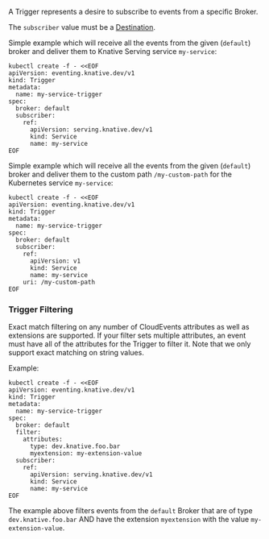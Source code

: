 A Trigger represents a desire to subscribe to events from a specific Broker.

The `subscriber` value must be a [Destination](https://pkg.go.dev/knative.dev/pkg/apis/duck/v1#Destination).

Simple example which will receive all the events from the given (`default`) broker and
deliver them to Knative Serving service `my-service`:

```shell
kubectl create -f - <<EOF
apiVersion: eventing.knative.dev/v1
kind: Trigger
metadata:
  name: my-service-trigger
spec:
  broker: default
  subscriber:
    ref:
      apiVersion: serving.knative.dev/v1
      kind: Service
      name: my-service
EOF
```

Simple example which will receive all the events from the given (`default`) broker and
deliver them to the custom path `/my-custom-path` for the Kubernetes service `my-service`:

```shell
kubectl create -f - <<EOF
apiVersion: eventing.knative.dev/v1
kind: Trigger
metadata:
  name: my-service-trigger
spec:
  broker: default
  subscriber:
    ref:
      apiVersion: v1
      kind: Service
      name: my-service
    uri: /my-custom-path
EOF
```

### Trigger Filtering

Exact match filtering on any number of CloudEvents attributes as well as
extensions are supported. If your filter sets multiple attributes, an event must
have all of the attributes for the Trigger to filter it. Note that we only
support exact matching on string values.

Example:

```shell
kubectl create -f - <<EOF
apiVersion: eventing.knative.dev/v1
kind: Trigger
metadata:
  name: my-service-trigger
spec:
  broker: default
  filter:
    attributes:
      type: dev.knative.foo.bar
      myextension: my-extension-value
  subscriber:
    ref:
      apiVersion: serving.knative.dev/v1
      kind: Service
      name: my-service
EOF
```

The example above filters events from the `default` Broker that are of type
`dev.knative.foo.bar` AND have the extension `myextension` with the value
`my-extension-value`.
